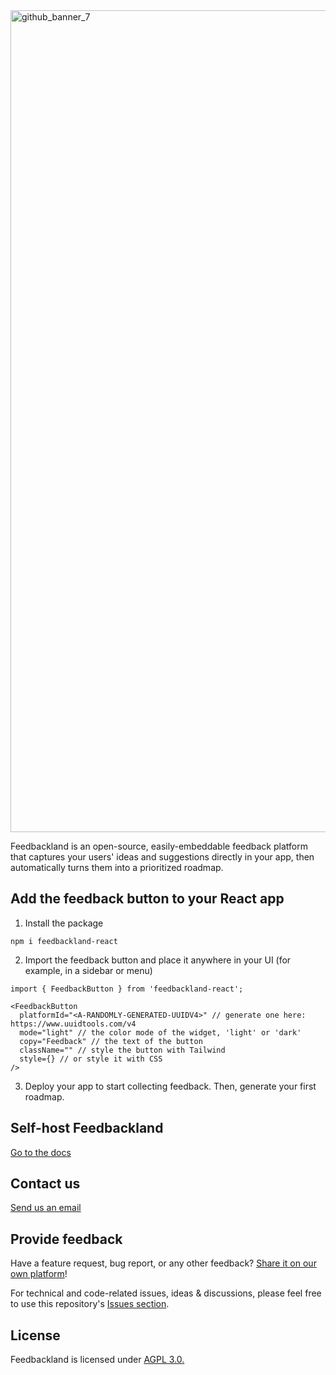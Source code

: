 
<img width="2421" height="1315" alt="github_banner_7" src="https://github.com/user-attachments/assets/1264f1c9-831a-483c-a9f4-aa8bfa10fbeb" />

Feedbackland is an open-source, easily-embeddable feedback platform that captures your users' ideas and suggestions directly in your app, then automatically turns them into a prioritized roadmap.

## Add the feedback button to your React app

1. Install the package
```
npm i feedbackland-react
```

2. Import the feedback button and place it anywhere in your UI (for example, in a sidebar or menu)
```
import { FeedbackButton } from 'feedbackland-react';
```

```tsx
<FeedbackButton 
  platformId="<A-RANDOMLY-GENERATED-UUIDV4>" // generate one here: https://www.uuidtools.com/v4
  mode="light" // the color mode of the widget, 'light' or 'dark'
  copy="Feedback" // the text of the button
  className="" // style the button with Tailwind
  style={} // or style it with CSS
/>
```

3. Deploy your app to start collecting feedback. Then, generate your first roadmap.

## Self-host Feedbackland

[Go to the docs](https://github.com/feedbackland/feedbackland/blob/main/SELFHOSTING.md)

## Contact us

[Send us an email](mailto:hello@feedbackland.com)

## Provide feedback

Have a feature request, bug report, or any other feedback? [Share it on our own platform](https://dogfood.feedbackland.com)!

For technical and code-related issues, ideas & discussions, please feel free to use this repository's [Issues section](https://github.com/feedbackland/feedbackland/issues).

## License

Feedbackland is licensed under [AGPL 3.0.](https://github.com/feedbackland/feedbackland?tab=AGPL-3.0-1-ov-file)
